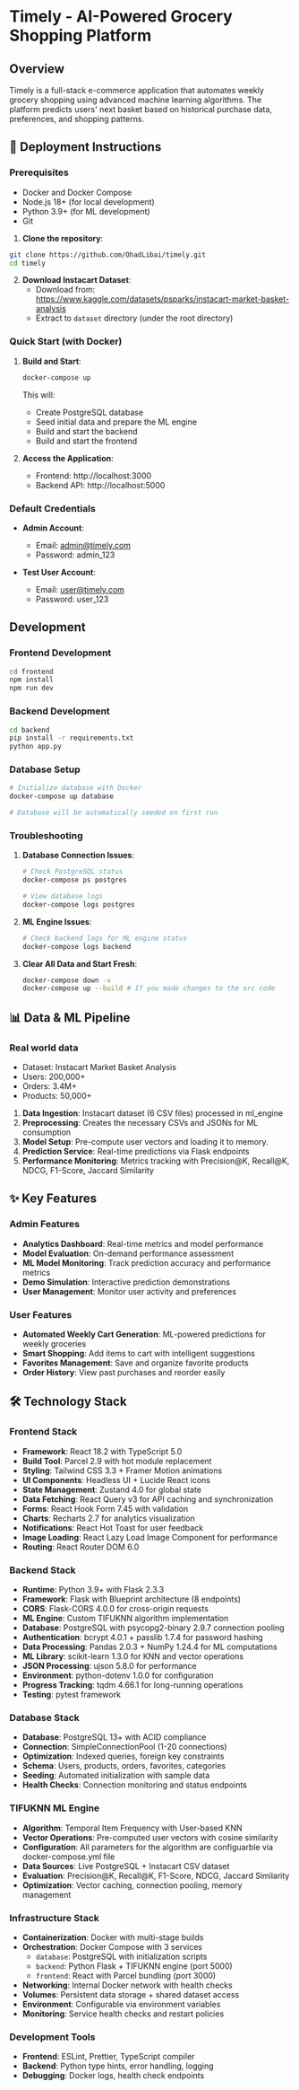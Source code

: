 # Timely - AI-Powered Grocery Shopping Platform

## Overview
Timely is a full-stack e-commerce application that automates weekly grocery shopping using advanced machine learning algorithms. The platform predicts users' next basket based on historical purchase data, preferences, and shopping patterns.

## 🚀 Deployment Instructions

### Prerequisites
- Docker and Docker Compose
- Node.js 18+ (for local development)
- Python 3.9+ (for ML development)
- Git

1. **Clone the repository**:
```bash
git clone https://github.com/OhadLibai/timely.git
cd timely
```

2. **Download Instacart Dataset**:
   - Download from: https://www.kaggle.com/datasets/psparks/instacart-market-basket-analysis
   - Extract to `dataset` directory (under the root directory)

### Quick Start (with Docker)

1. **Build and Start**:
   ```bash
   docker-compose up
   ```

   This will:
   - Create PostgreSQL database
   - Seed initial data and prepare the ML engine
   - Build and start the backend 
   - Build and start the frontend

2. **Access the Application**:
   - Frontend: http://localhost:3000
   - Backend API: http://localhost:5000

### Default Credentials

- **Admin Account**:
  - Email: admin@timely.com
  - Password: admin_123

- **Test User Account**:
  - Email: user@timely.com
  - Password: user_123

## Development

### Frontend Development
```bash
cd frontend
npm install
npm run dev
```

### Backend Development
```bash
cd backend
pip install -r requirements.txt
python app.py
```


### Database Setup
```bash
# Initialize database with Docker
docker-compose up database

# Database will be automatically seeded on first run
```

### Troubleshooting

1. **Database Connection Issues**:
   ```bash
   # Check PostgreSQL status
   docker-compose ps postgres
   
   # View database logs
   docker-compose logs postgres
   ```

2. **ML Engine Issues**:
   ```bash
   # Check backend logs for ML engine status
   docker-compose logs backend
   ```

3. **Clear All Data and Start Fresh**:
   ```bash
   docker-compose down -v
   docker-compose up --build # If you made changes to the src code
   ```

## 📊 Data & ML Pipeline

### Real world data
- Dataset: Instacart Market Basket Analysis
- Users: 200,000+
- Orders: 3.4M+
- Products: 50,000+

1. **Data Ingestion**: Instacart dataset (6 CSV files) processed in ml_engine
2. **Preprocessing**: Creates the necessary CSVs and JSONs for ML consumption
3. **Model Setup**: Pre-compute user vectors and loading it to memory.
4. **Prediction Service**: Real-time predictions via Flask endpoints
5. **Performance Monitoring**: Metrics tracking with Precision@K, Recall@K, NDCG, F1-Score, Jaccard Similarity

## ✨ Key Features

### Admin Features
- **Analytics Dashboard**: Real-time metrics and model performance
- **Model Evaluation**: On-demand performance assessment  
- **ML Model Monitoring**: Track prediction accuracy and performance metrics
- **Demo Simulation**: Interactive prediction demonstrations
- **User Management**: Monitor user activity and preferences

### User Features
- **Automated Weekly Cart Generation**: ML-powered predictions for weekly groceries
- **Smart Shopping**: Add items to cart with intelligent suggestions
- **Favorites Management**: Save and organize favorite products
- **Order History**: View past purchases and reorder easily

## 🛠️ Technology Stack

### Frontend Stack
- **Framework**: React 18.2 with TypeScript 5.0
- **Build Tool**: Parcel 2.9 with hot module replacement
- **Styling**: Tailwind CSS 3.3 + Framer Motion animations
- **UI Components**: Headless UI + Lucide React icons
- **State Management**: Zustand 4.0 for global state
- **Data Fetching**: React Query v3 for API caching and synchronization
- **Forms**: React Hook Form 7.45 with validation
- **Charts**: Recharts 2.7 for analytics visualization
- **Notifications**: React Hot Toast for user feedback
- **Image Loading**: React Lazy Load Image Component for performance
- **Routing**: React Router DOM 6.0

### Backend Stack
- **Runtime**: Python 3.9+ with Flask 2.3.3
- **Framework**: Flask with Blueprint architecture (8 endpoints)
- **CORS**: Flask-CORS 4.0.0 for cross-origin requests
- **ML Engine**: Custom TIFUKNN algorithm implementation
- **Database**: PostgreSQL with psycopg2-binary 2.9.7 connection pooling
- **Authentication**: bcrypt 4.0.1 + passlib 1.7.4 for password hashing
- **Data Processing**: Pandas 2.0.3 + NumPy 1.24.4 for ML computations
- **ML Library**: scikit-learn 1.3.0 for KNN and vector operations
- **JSON Processing**: ujson 5.8.0 for performance
- **Environment**: python-dotenv 1.0.0 for configuration
- **Progress Tracking**: tqdm 4.66.1 for long-running operations
- **Testing**: pytest framework

### Database Stack
- **Database**: PostgreSQL 13+ with ACID compliance
- **Connection**: SimpleConnectionPool (1-20 connections)
- **Optimization**: Indexed queries, foreign key constraints
- **Schema**: Users, products, orders, favorites, categories
- **Seeding**: Automated initialization with sample data
- **Health Checks**: Connection monitoring and status endpoints

### TIFUKNN ML Engine
- **Algorithm**: Temporal Item Frequency with User-based KNN
- **Vector Operations**: Pre-computed user vectors with cosine similarity
- **Configuration**: All parameters for the algorithm are configuarble via docker-compose.yml file
- **Data Sources**: Live PostgreSQL + Instacart CSV dataset
- **Evaluation**: Precision@K, Recall@K, F1-Score, NDCG, Jaccard Similarity
- **Optimization**: Vector caching, connection pooling, memory management

### Infrastructure Stack
- **Containerization**: Docker with multi-stage builds
- **Orchestration**: Docker Compose with 3 services
  - `database`: PostgreSQL with initialization scripts
  - `backend`: Python Flask + TIFUKNN engine (port 5000)
  - `frontend`: React with Parcel bundling (port 3000)
- **Networking**: Internal Docker network with health checks
- **Volumes**: Persistent data storage + shared dataset access
- **Environment**: Configurable via environment variables
- **Monitoring**: Service health checks and restart policies

### Development Tools
- **Frontend**: ESLint, Prettier, TypeScript compiler
- **Backend**: Python type hints, error handling, logging
- **Debugging**: Docker logs, health check endpoints
